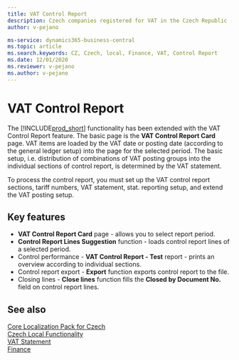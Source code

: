 ```yaml
---
title: VAT Control Report
description: Czech companies registered for VAT in the Czech Republic (with assigned CZ VAT ID number) have the obligation to submit the VAT Control Report.
author: v-pejano

ms-service: dynamics365-business-central
ms.topic: article
ms.search.keywords: CZ, Czech, local, Finance, VAT, Control Report
ms.date: 12/01/2020
ms.reviewer: v-pejano
ms.author: v-pejano
---
```


# VAT Control Report

The [!INCLUDE[prod_short](../../includes/prod_short.md)] functionality has been extended with the VAT Control Report feature. The basic page is the **VAT Control Report Card** page. VAT items are loaded by the VAT date or posting date (according to the general ledger setup) into the page for the selected period. The basic setup, i.e. distribution of combinations of VAT posting groups into the individual sections of control report, is determined by the VAT statement.

To process the control report, you must set up the VAT control report sections, tariff numbers, VAT statement, stat. reporting setup, and extend the VAT posting setup.

## Key features

- **VAT Control Report Card** page - allows you to select report period.
- **Control Report Lines Suggestion** function - loads control report lines of a selected period.
- Control performance - **VAT Control Report - Test** report - prints an overview according to individual sections.
- Control report export - **Export** function exports control report to the file.
- Closing lines - **Close lines** function fills the **Closed by Document No.** field on control report lines.

## See also

[Core Localization Pack for Czech](ui-extensions-core-localization-pack-cz.md)  
[Czech Local Functionality](czech-local-functionality.md)  
[VAT Statement](vat-statement.md)  
[Finance](../../finance.md)  
